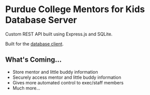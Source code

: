 # Purdue College Mentors for Kids Database Server

Custom REST API built using Express.js and SQLite.

Built for the [database client](https://github.com/bkinaan/purdue-cmfk-database-client).

## What's Coming...

- Store mentor and little buddy information
- Securely access mentor and little buddy information
- Gives more automated control to exec/staff members
- Much more...
